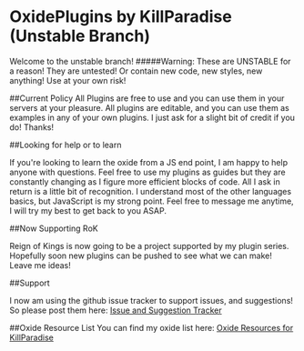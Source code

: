 # OxidePlugins by KillParadise (Unstable Branch)
Welcome to the unstable branch! 
#####Warning: These are UNSTABLE for a reason! They are untested! Or contain new code, new styles, new anything! Use at your own risk!

##Current Policy
All Plugins are free to use and you can use them in your servers at your pleasure. All plugins are editable, and you can use them as examples in any of your own plugins. I just ask for a slight bit of credit if you do! Thanks!

##Looking for help or to learn

If you're looking to learn the oxide from a JS end point, I am happy to help anyone with questions. Feel free to use my plugins as guides but they are constantly changing as I figure more efficient blocks of code. All I ask in return is a little bit of recognition. I understand most of the other languages basics, but JavaScript is my strong point. Feel free to message me anytime, I will try my best to get back to you ASAP.

##Now Supporting RoK

Reign of Kings is now going to be a project supported by my plugin series. Hopefully soon new plugins can be pushed to see what we can make! Leave me ideas!

##Support

I now am using the github issue tracker to support issues, and suggestions! So please post them here:
[Issue and Suggestion Tracker](https://github.com/dhershman1/OxidePlugins/issues "Tracker") 

##Oxide Resource List
You can find my oxide list here: [Oxide Resources for KillParadise](http://forum.rustoxide.com/resources/authors/killparadise.49026/ "My Oxide Resources") 
